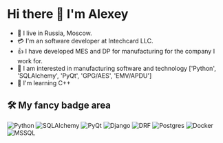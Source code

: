 # Hi there 👋 I'm Alexey

- 🏴󠁲󠁵󠁭󠁯󠁷󠁿 I live in Russia, Moscow.
- 💳 I'm an software developer at Intechcard LLC.
- 👍 I have developed MES and DP for manufacturing for the company I work for. 
- 👀 I am interested in manufacturing software and technology ['Python', 'SQLAlchemy', 'PyQt', 'GPG/AES', 'EMV/APDU']
- 🤞 I'm learning C++

## 🛠 My fancy badge area

![Python](https://img.shields.io/badge/python%20-%2314354C.svg?&style=for-the-badge&logo=python&logoColor=white)
![SQLAlchemy](https://img.shields.io/badge/SQLAlchemy%20-%2314354C.svg?&style=for-the-badge&logo=SQLAlchemy&logoColor=white)
![PyQt](https://img.shields.io/badge/pyqt%20-%2314354C.svg?&style=for-the-badge&logo=qt&logoColor=white)
![Django](https://img.shields.io/badge/django%20-%23092E20.svg?&style=for-the-badge&logo=django&logoColor=white)
![DRF](https://img.shields.io/badge/django%20rest-ff1709?style=for-the-badge&logo=django&logoColor=white)
![Postgres](https://img.shields.io/badge/postgres-%23316192.svg?&style=for-the-badge&logo=postgresql&logoColor=white)
![Docker](https://img.shields.io/badge/docker-%232496ED.svg?&style=for-the-badge&logo=docker&logoColor=white) 
![MSSQL](https://img.shields.io/badge/mssql-%232496ED.svg?&style=for-the-badge&logo=mssql&logoColor=white) 

<!---
am-practicum/am-practicum is a ✨ special ✨ repository because its `README.md` (this file) appears on your GitHub profile.
You can click the Preview link to take a look at your changes.
--->
